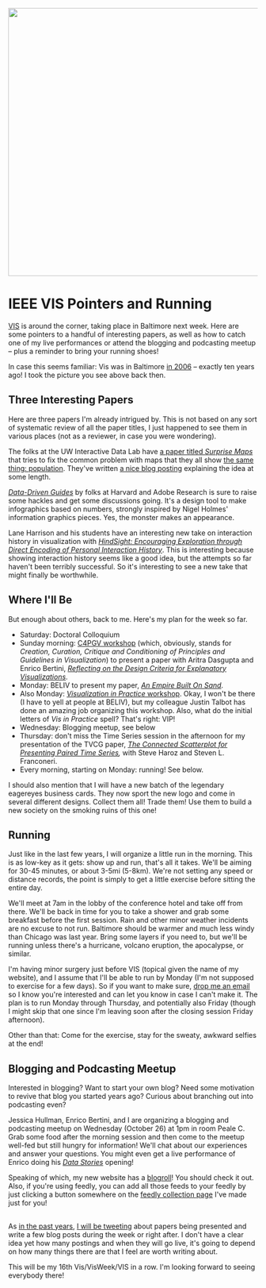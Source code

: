 <p align="center"><img src="https://media.eagereyes.org/wp-content/uploads/2016/10/baltimore-teaser.jpg" width="720" height="540" /></p>

# IEEE VIS Pointers and Running

<a href="http://ieeevis.org">VIS</a> is around the corner, taking place in Baltimore next week. Here are some pointers to a handful of interesting papers, as well as how to catch one of my live performances or attend the blogging and podcasting meetup – plus a reminder to bring your running shoes!

In case this seems familiar: Vis was in Baltimore <a href="http://vis.computer.org/vis2006/">in 2006</a> – exactly ten years ago! I took the picture you see above back then.

## Three Interesting Papers

Here are three papers I'm already intrigued by. This is not based on any sort of systematic review of all the paper titles, I just happened to see them in various places (not as a reviewer, in case you were wondering).

The folks at the UW Interactive Data Lab have <a href="https://idl.cs.washington.edu/papers/surprise-maps/">a paper titled <em>Surprise Maps</em></a> that tries to fix the common problem with maps that they all show <a href="https://xkcd.com/1138/">the same thing: population</a>. They've written <a href="https://medium.com/@uwdata/surprise-maps-showing-the-unexpected-e92b67398865#.5ud2q8567">a nice blog posting</a> explaining the idea at some length.

<em><a href="http://www.namwkim.org/ddg">Data-Driven Guides</a></em> by folks at Harvard and Adobe Research is sure to raise some hackles and get some discussions going. It's a design tool to make infographics based on numbers, strongly inspired by Nigel Holmes' information graphics pieces. Yes, the monster makes an appearance.

Lane Harrison and his students have an interesting new take on interaction history in visualization with <a href="http://web.cs.wpi.edu/~ltharrison/files/feng2016hindsight.pdf"><em>HindSight: Encouraging Exploration through Direct Encoding of Personal Interaction History</em></a>. This is interesting because showing interaction history seems like a good idea, but the attempts so far haven't been terribly successful. So it's interesting to see a new take that might finally be worthwhile.

## Where I'll Be

But enough about others, back to me. Here's my plan for the week so far.

<ul>
    <li>Saturday: Doctoral Colloquium</li>
    <li>Sunday morning: <a href="http://c4pgv.swansea.ac.uk">C4PGV workshop</a> (which, obviously, stands for <em>Creation, Curation, Critique and Conditioning of Principles and Guidelines in Visualization</em>) to present a paper with Aritra Dasgupta and Enrico Bertini, <a href="/publications/Kosara-C4PGV-2016"><em>Reflecting on the Design Criteria for Explanatory Visualizations</em></a>.</li>
    <li>Monday: BELIV to present my paper, <a href="/papers/paper-an-empire-built-on-sand"><em>An Empire Built On Sand</em></a>.</li>
    <li>Also Monday: <a href="http://visinpractice.org"><em>Visualization in Practice</em> workshop</a>. Okay, I won't be there (I have to yell at people at BELIV), but my colleague Justin Talbot has done an amazing job organizing this workshop. Also, what do the initial letters of <em>Vis in Practice</em> spell? That's right: VIP!</li>
    <li>Wednesday: Blogging meetup, see below</li>
    <li>Thursday: don't miss the Time Series session in the afternoon for my presentation of the TVCG paper, <em><a href="/papers/the-connected-scatterplot-for-presenting-paired-time-series">The Connected Scatterplot for Presenting Paired Time Series</a>,</em> with Steve Haroz and Steven L. Franconeri.</li>
    <li>Every morning, starting on Monday: running! See below.</li>
</ul>

I should also mention that I will have a new batch of the legendary eagereyes business cards. They now sport the new logo and come in several different designs. Collect them all! Trade them! Use them to build a new society on the smoking ruins of this one!

## Running

Just like in the last few years, I will organize a little run in the morning. This is as low-key as it gets: show up and run, that's all it takes. We'll be aiming for 30-45 minutes, or about 3-5mi (5-8km). We're not setting any speed or distance records, the point is simply to get a little exercise before sitting the entire day.

We'll meet at 7am in the lobby of the conference hotel and take off from there. We'll be back in time for you to take a shower and grab some breakfast before the first session. Rain and other minor weather incidents are no excuse to not run. Baltimore should be warmer and much less windy than Chicago was last year. Bring some layers if you need to, but we'll be running unless there's a hurricane, volcano eruption, the apocalypse, or similar.

I'm having minor surgery just before VIS (topical given the name of my website), and I assume that I'll be able to run by Monday (I'm not supposed to exercise for a few days). So if you want to make sure, <a href="/contact">drop me an email</a> so I know you're interested and can let you know in case I can't make it. The plan is to run Monday through Thursday, and potentially also Friday (though I might skip that one since I'm leaving soon after the closing session Friday afternoon).

Other than that: Come for the exercise, stay for the sweaty, awkward selfies at the end!

## Blogging and Podcasting Meetup

Interested in blogging? Want to start your own blog? Need some motivation to revive that blog you started years ago? Curious about branching out into podcasting even?

Jessica Hullman, Enrico Bertini, and I are organizing a blogging and podcasting meetup on Wednesday (October 26) at 1pm in room Peale C. Grab some food after the morning session and then come to the meetup well-fed but still hungry for information! We'll chat about our experiences and answer your questions. You might even get a live performance of Enrico doing his <a href="http://datastori.es"><em>Data Stories</em></a> opening!

Speaking of which, my new website has a <a href="/blogroll">blogroll</a>! You should check it out. Also, if you're using feedly, you can add all those feeds to your feedly by just clicking a button somewhere on the <a href="http://feedly.com/eagereyes/Blogroll">feedly collection page</a> I've made just for you!

## 

As <a href="/tag/conference">in the past years</a>, <a href="https://twitter.com/eagereyes">I will be tweeting</a> about papers being presented and write a few blog posts during the week or right after. I don't have a clear idea yet how many postings and when they will go live, it's going to depend on how many things there are that I feel are worth writing about.

This will be my 16th Vis/VisWeek/VIS in a row. I'm looking forward to seeing everybody there!
